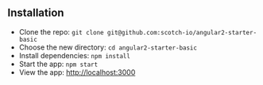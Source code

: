 ## Installation

- Clone the repo: `git clone git@github.com:scotch-io/angular2-starter-basic`
- Choose the new directory: `cd angular2-starter-basic`
- Install dependencies: `npm install`
- Start the app: `npm start`
- View the app: <http://localhost:3000>

